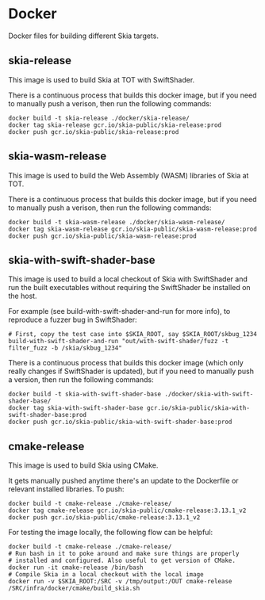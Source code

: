 Docker
======

Docker files for building different Skia targets.

skia-release
------

This image is used to build Skia at TOT with SwiftShader.

There is a continuous process that builds this docker image, but if you
need to manually push a verison, then run the following commands:

    docker build -t skia-release ./docker/skia-release/
    docker tag skia-release gcr.io/skia-public/skia-release:prod
    docker push gcr.io/skia-public/skia-release:prod

skia-wasm-release
------

This image is used to build the Web Assembly (WASM) libraries of Skia
at TOT.

There is a continuous process that builds this docker image, but if you
need to manually push a verison, then run the following commands:

    docker build -t skia-wasm-release ./docker/skia-wasm-release/
    docker tag skia-wasm-release gcr.io/skia-public/skia-wasm-release:prod
    docker push gcr.io/skia-public/skia-wasm-release:prod


skia-with-swift-shader-base
------

This image is used to build a local checkout of Skia with SwiftShader and run the built
executables without requiring the SwiftShader be installed on the host.

For example (see build-with-swift-shader-and-run for more info), to reproduce a
fuzzer bug in SwiftShader:

    # First, copy the test case into $SKIA_ROOT, say $SKIA_ROOT/skbug_1234
    build-with-swift-shader-and-run "out/with-swift-shader/fuzz -t filter_fuzz -b /skia/skbug_1234"

There is a continuous process that builds this docker image (which only really changes
if SwiftShader is updated), but if you need to manually push a version, then run the
following commands:

    docker build -t skia-with-swift-shader-base ./docker/skia-with-swift-shader-base/
    docker tag skia-with-swift-shader-base gcr.io/skia-public/skia-with-swift-shader-base:prod
    docker push gcr.io/skia-public/skia-with-swift-shader-base:prod

cmake-release
------

This image is used to build Skia using CMake.

It gets manually pushed anytime there's an update to the Dockerfile or relevant
installed libraries. To push:

    docker build -t cmake-release ./cmake-release/
    docker tag cmake-release gcr.io/skia-public/cmake-release:3.13.1_v2
    docker push gcr.io/skia-public/cmake-release:3.13.1_v2

For testing the image locally, the following flow can be helpful:

    docker build -t cmake-release ./cmake-release/
    # Run bash in it to poke around and make sure things are properly
    # installed and configured. Also useful to get version of CMake.
    docker run -it cmake-release /bin/bash
    # Compile Skia in a local checkout with the local image
    docker run -v $SKIA_ROOT:/SRC -v /tmp/output:/OUT cmake-release /SRC/infra/docker/cmake/build_skia.sh
